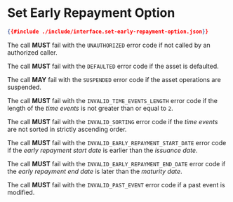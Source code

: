 # Set Early Repayment Option

```json
{{#include ./include/interface.set-early-repayment-option.json}}
```

The call **MUST** fail with the `UNAUTHORIZED` error code if not called by an authorized
caller.

The call **MUST** fail with the `DEFAULTED` error code if the asset is defaulted.

The call **MAY** fail with the `SUSPENDED` error code if the asset operations are
suspended.

The call **MUST** fail with the `INVALID_TIME_EVENTS_LENGTH` error code if the length
of the *time events* is not greater than or equal to `2`.

The call **MUST** fail with the `INVALID_SORTING` error code if the *time events*
are not sorted in strictly ascending order.

The call **MUST** fail with the `INVALID_EARLY_REPAYMENT_START_DATE` error code
if the *early repayment start date* is earlier than the *issuance date*.

The call **MUST** fail with the `INVALID_EARLY_REPAYMENT_END_DATE` error code if
the *early repayment end date* is later than the *maturity date*.

The call **MUST** fail with the `INVALID_PAST_EVENT` error code if a past event
is modified.
